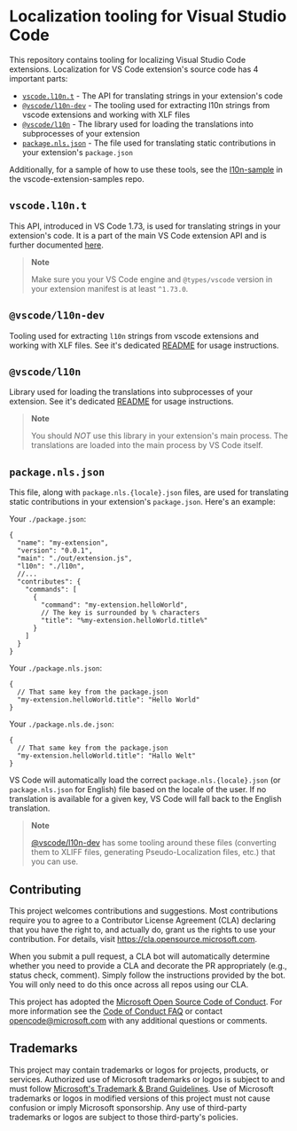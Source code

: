 # Localization tooling for Visual Studio Code

This repository contains tooling for localizing Visual Studio Code extensions. Localization for VS Code extension's source code has 4 important parts:

* [`vscode.l10n.t`](#vscodel10nt) - The API for translating strings in your extension's code
* [`@vscode/l10n-dev`](#vscodel10n-dev) - The tooling used for extracting l10n strings from vscode extensions and working with XLF files
* [`@vscode/l10n`](#vscodel10n) - The library used for loading the translations into subprocesses of your extension
* [`package.nls.json`](#packagenlsjson) - The file used for translating static contributions in your extension's `package.json`

Additionally, for a sample of how to use these tools, see the [l10n-sample](https://github.com/microsoft/vscode-extension-samples/tree/main/l10n-sample) in the vscode-extension-samples repo.

## `vscode.l10n.t`

This API, introduced in VS Code 1.73, is used for translating strings in your extension's code. It is a part of the main VS Code extension API and is further documented [here](https://code.visualstudio.com/api/references/vscode-api#l10n).

> **Note**
>
> Make sure you your VS Code engine and `@types/vscode` version in your extension manifest is at least `^1.73.0`.

## `@vscode/l10n-dev`

Tooling used for extracting `l10n` strings from vscode extensions and working with XLF files. See it's dedicated [README](./l10n-dev) for usage instructions.

## `@vscode/l10n`

Library used for loading the translations into subprocesses of your extension. See it's dedicated [README](./l10n) for usage instructions.

> **Note**
>
> You should _NOT_ use this library in your extension's main process. The translations are loaded into the main process by VS Code itself.

## `package.nls.json`

This file, along with `package.nls.{locale}.json` files, are used for translating static contributions in your extension's `package.json`. Here's an example:

Your `./package.json`:

```jsonc
{
  "name": "my-extension",
  "version": "0.0.1",
  "main": "./out/extension.js",
  "l10n": "./l10n",
  //...
  "contributes": {
    "commands": [
      {
        "command": "my-extension.helloWorld",
        // The key is surrounded by % characters
        "title": "%my-extension.helloWorld.title%"
      }
    ]
  }
}
```

Your `./package.nls.json`:

```jsonc
{
  // That same key from the package.json
  "my-extension.helloWorld.title": "Hello World"
}
```

Your `./package.nls.de.json`:

```jsonc
{
  // That same key from the package.json
  "my-extension.helloWorld.title": "Hallo Welt"
}
```

VS Code will automatically load the correct `package.nls.{locale}.json` (or `package.nls.json` for English) file based on the locale of the user. If no translation is available for a given key, VS Code will fall back to the English translation.

> **Note**
>
> [@vscode/l10n-dev](#vscodel10n-dev) has some tooling around these files (converting them to XLIFF files, generating Pseudo-Localization files, etc.) that you can use.

## Contributing

This project welcomes contributions and suggestions.  Most contributions require you to agree to a
Contributor License Agreement (CLA) declaring that you have the right to, and actually do, grant us
the rights to use your contribution. For details, visit https://cla.opensource.microsoft.com.

When you submit a pull request, a CLA bot will automatically determine whether you need to provide
a CLA and decorate the PR appropriately (e.g., status check, comment). Simply follow the instructions
provided by the bot. You will only need to do this once across all repos using our CLA.

This project has adopted the [Microsoft Open Source Code of Conduct](https://opensource.microsoft.com/codeofconduct/).
For more information see the [Code of Conduct FAQ](https://opensource.microsoft.com/codeofconduct/faq/) or
contact [opencode@microsoft.com](mailto:opencode@microsoft.com) with any additional questions or comments.

## Trademarks

This project may contain trademarks or logos for projects, products, or services. Authorized use of Microsoft 
trademarks or logos is subject to and must follow 
[Microsoft's Trademark & Brand Guidelines](https://www.microsoft.com/en-us/legal/intellectualproperty/trademarks/usage/general).
Use of Microsoft trademarks or logos in modified versions of this project must not cause confusion or imply Microsoft sponsorship.
Any use of third-party trademarks or logos are subject to those third-party's policies.
